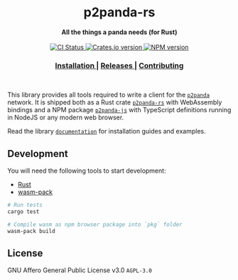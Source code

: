 <h1 align="center">p2panda-rs</h1>

<div align="center">
  <strong>All the things a panda needs (for Rust)</strong>
</div>

<br />

<div align="center">
  <!-- CI status -->
  <a href="https://github.com/p2panda/p2panda/actions">
    <img src="https://img.shields.io/github/workflow/status/p2panda/p2panda/Build%20and%20test?style=flat-square" alt="CI Status" />
  </a>
  <!-- Crates version -->
  <a href="https://crates.io/crates/p2panda-rs">
    <img src="https://img.shields.io/crates/v/p2panda-rs.svg?style=flat-square" alt="Crates.io version" />
  </a>
  <!-- NPM version -->
  <a href="https://www.npmjs.com/package/p2panda-js">
    <img src="https://img.shields.io/npm/v/p2panda-js?style=flat-square" alt="NPM version" />
  </a>
</div>

<div align="center">
  <h3>
    <a href="https://github.com/p2panda/p2panda">
      Installation
    </a>
    <span> | </span>
    <a href="https://github.com/p2panda/p2panda/releases">
      Releases
    </a>
    <span> | </span>
    <a href="https://github.com/p2panda/design-document#how-to-contribute">
      Contributing
    </a>
  </h3>
</div>

<br />

This library provides all tools required to write a client for the [`p2panda`] network. It is shipped both as a Rust crate [`p2panda-rs`] with WebAssembly bindings and a NPM package [`p2panda-js`] with TypeScript definitions running in NodeJS or any modern web browser.

Read the library [`documentation`] for installation guides and examples.

[`documentation`]: https://github.com/p2panda/p2panda
[`p2panda-js`]: https://github.com/p2panda/p2panda/tree/main/p2panda-js
[`p2panda-rs`]: https://github.com/p2panda/p2panda/tree/main/p2panda-rs
[`p2panda`]: https://github.com/p2panda/design-document

## Development

You will need the following tools to start development:

- [Rust](https://www.rust-lang.org/learn/get-started)
- [wasm-pack](https://rustwasm.github.io/wasm-pack/installer/)

```bash
# Run tests
cargo test

# Compile wasm as npm browser package into `pkg` folder
wasm-pack build
```

## License

GNU Affero General Public License v3.0 `AGPL-3.0`
